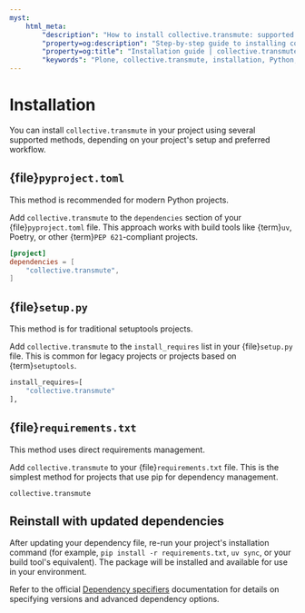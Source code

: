 ```yaml
---
myst:
    html_meta:
        "description": "How to install collective.transmute: supported methods, dependency management, and integration with Python projects."
        "property=og:description": "Step-by-step guide to installing collective.transmute using pyproject.toml, setup.py, or requirements.txt."
        "property=og:title": "Installation guide | collective.transmute"
        "keywords": "Plone, collective.transmute, installation, Python, dependency, pyproject.toml, setup.py, requirements.txt, guide"
---
```


# Installation

You can install `collective.transmute` in your project using several supported methods, depending on your project's setup and preferred workflow.


## {file}`pyproject.toml`

This method is recommended for modern Python projects.

Add `collective.transmute` to the `dependencies` section of your {file}`pyproject.toml` file.
This approach works with build tools like {term}`uv`, Poetry, or other {term}`PEP 621`-compliant projects.

```toml
[project]
dependencies = [
    "collective.transmute",
]
```


## {file}`setup.py`

This method is for traditional setuptools projects.

Add `collective.transmute` to the `install_requires` list in your {file}`setup.py` file.
This is common for legacy projects or projects based on {term}`setuptools`.

```python
install_requires=[
    "collective.transmute"
],
```


## {file}`requirements.txt`

This method uses direct requirements management.

Add `collective.transmute` to your {file}`requirements.txt` file.
This is the simplest method for projects that use pip for dependency management.

```console
collective.transmute
```


## Reinstall with updated dependencies

After updating your dependency file, re-run your project's installation command (for example, `pip install -r requirements.txt`, `uv sync`, or your build tool's equivalent).
The package will be installed and available for use in your environment.

Refer to the official [Dependency specifiers](https://packaging.python.org/en/latest/specifications/dependency-specifiers/) documentation for details on specifying versions and advanced dependency options.
